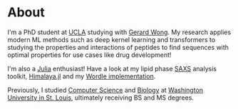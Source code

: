 # About

I'm a PhD student at [UCLA](https://www.ucla.edu/) studying with [Gerard
Wong](https://samueli.ucla.edu/people/gerard-wong/). My research applies modern
ML methods such as deep kernel learning and transformers to studying the
properties and interactions of peptides to find sequences with optimal
properties for use cases like drug development!

I'm also a [Julia](https://julialang.org) enthusiast! Have a look at my lipid
phase [SAXS](https://en.wikipedia.org/wiki/Small-angle_X-ray_scattering)
analysis toolkit, [Himalaya.jl](https://github.com/jowch/Himalaya.jl) and my
[Wordle implementation](https://github.com/jowch/Wordle.jl).

Previously, I studied [Computer Science](https://cse.wustl.edu) and
[Biology](https://biology.wustl.edu) at [Washington University in St.
Louis](https://wustl.edu/), ultimately receiving BS and MS degrees.
